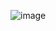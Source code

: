 ![image](https://github.com/Zayan-Ahmed-Siddiqui/Counter-/assets/136504357/f343e541-67eb-44d0-a849-f2400f4467a5)
